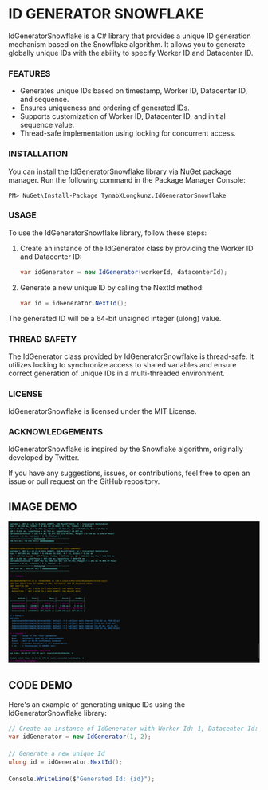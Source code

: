# ID GENERATOR SNOWFLAKE
IdGeneratorSnowflake is a C# library that provides a unique ID generation mechanism based on the Snowflake algorithm. It allows you to generate globally unique IDs with the ability to specify Worker ID and Datacenter ID.

### FEATURES
- Generates unique IDs based on timestamp, Worker ID, Datacenter ID, and sequence.
- Ensures uniqueness and ordering of generated IDs.
- Supports customization of Worker ID, Datacenter ID, and initial sequence value.
- Thread-safe implementation using locking for concurrent access.

### INSTALLATION
You can install the IdGeneratorSnowflake library via NuGet package manager. Run the following command in the Package Manager Console:
```
PM> NuGet\Install-Package TynabXLongkunz.IdGeneratorSnowflake
```

### USAGE
To use the IdGeneratorSnowflake library, follow these steps:

1. Create an instance of the IdGenerator class by providing the Worker ID and Datacenter ID:
    ```c#
    var idGenerator = new IdGenerator(workerId, datacenterId);
    ```
2. Generate a new unique ID by calling the NextId method:
    ```c#
    var id = idGenerator.NextId();
    ```
The generated ID will be a 64-bit unsigned integer (ulong) value.

### THREAD SAFETY
The IdGenerator class provided by IdGeneratorSnowflake is thread-safe. It utilizes locking to synchronize access to shared variables and ensure correct generation of unique IDs in a multi-threaded environment.

### LICENSE
IdGeneratorSnowflake is licensed under the MIT License.

### ACKNOWLEDGEMENTS
IdGeneratorSnowflake is inspired by the Snowflake algorithm, originally developed by Twitter.

If you have any suggestions, issues, or contributions, feel free to open an issue or pull request on the GitHub repository.

## IMAGE DEMO
<p align='center'>
<img src='pic/0.jpg'></img>
</p>

## CODE DEMO
Here's an example of generating unique IDs using the IdGeneratorSnowflake library:
```c#
// Create an instance of IdGenerator with Worker Id: 1, Datacenter Id: 2
var idGenerator = new IdGenerator(1, 2);

// Generate a new unique Id
ulong id = idGenerator.NextId();

Console.WriteLine($"Generated Id: {id}");
```
